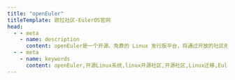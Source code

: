 ```yaml
---
title: "openEuler"
titleTemplate: 欧拉社区-EulerOS官网
head:
  - - meta
    - name: description
      content: openEuler是一个开源、免费的 Linux 发行版平台，将通过开放的社区形式与全球的开发者共同构建一个开放、多元和架构包容的软件生态体系。同时，openEuler 也是一个创新的平台，鼓励任何人在该平台上提出新想法、开拓新思路、实践新方案。想要了解更多信息，欢迎访问openEuler官网。
  - - meta
    - name: keywords
      content: openEuler,开源Linux系统,linux开源社区,开源社区,Linux迁移,EulerOS
---
```

<script setup lang="ts">
  import TheHome from "@/views/home/TheHome.vue"
</script>

<TheHome />
